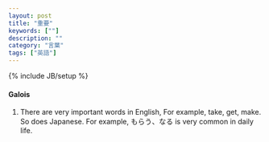 ```yaml
---
layout: post
title: "重要"
keywords: [""]
description: ""
category: "言葉"
tags: ["英語"]
---
```

{% include JB/setup %}


#### Galois
1. There are very important words in English, For example, take, get, make. So
   does Japanese. For example, もらう、なる is very common in daily life.
 
